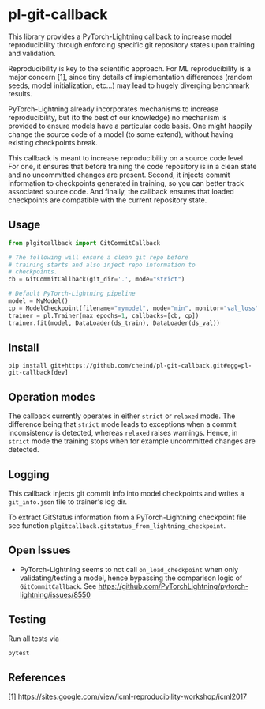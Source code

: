 # **pl-git-callback**

This library provides a PyTorch-Lightning callback to increase model reproducibility through enforcing specific git repository states upon training and validation.

Reproducibility is key to the scientific approach. For ML reproducibility is a major concern [1], since tiny details of implementation differences (random seeds, model initialization, etc...) may lead to hugely diverging benchmark results.

PyTorch-Lightning already incorporates mechanisms to increase reproducibility, but (to the best of our knowledge) no mechanism is provided to ensure models have a particular code basis. One might happily change the source code of a model (to some extend), without having existing checkpoints break.

This callback is meant to increase reproducibility on a source code level. For one, it ensures that before training the code repository is in a clean state and no uncommitted changes are present. Second, it injects commit information to checkpoints generated in training, so you can better track associated source code. And finally, the callback ensures that loaded checkpoints are compatible with the current repository state.

## Usage

```python
from plgitcallback import GitCommitCallback

# The following will ensure a clean git repo before
# training starts and also inject repo information to 
# checkpoints.
cb = GitCommitCallback(git_dir='.', mode="strict")

# Default PyTorch-Lightning pipeline
model = MyModel()
cp = ModelCheckpoint(filename="mymodel", mode="min", monitor="val_loss")
trainer = pl.Trainer(max_epochs=1, callbacks=[cb, cp])
trainer.fit(model, DataLoader(ds_train), DataLoader(ds_val))
```

## Install 
```
pip install git+https://github.com/cheind/pl-git-callback.git#egg=pl-git-callback[dev]
```

## Operation modes
The callback currently operates in either `strict` or `relaxed`
mode. The difference being that `strict` mode leads to exceptions
when a commit inconsistency is detected, whereas `relaxed` raises
warnings. Hence, in `strict` mode the training stops when for 
example uncommitted changes are detected.

## Logging
This callback injects git commit info into model checkpoints and
writes a `git_info.json` file to trainer's log dir.

To extract GitStatus information from a PyTorch-Lightning
checkpoint file see function `plgitcallback.gitstatus_from_lightning_checkpoint`.

## Open Issues
- PyTorch-Lightning seems to not call `on_load_checkpoint` when only validating/testing a model, hence bypassing the comparison logic of `GitCommitCallback`. See https://github.com/PyTorchLightning/pytorch-lightning/issues/8550

## Testing
Run all tests via
```bash
pytest
```

## References
[1] https://sites.google.com/view/icml-reproducibility-workshop/icml2017

